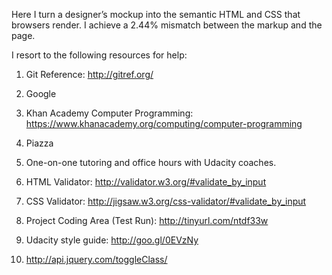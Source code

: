 Here I turn a designer’s mockup into the semantic HTML and CSS that browsers render. I achieve a 2.44% mismatch between the markup and the page.

I resort to the following resources for help:

1) Git Reference:    http://gitref.org/

2) Google

3) Khan Academy Computer Programming: https://www.khanacademy.org/computing/computer-programming

4) Piazza

5) One-on-one tutoring and office hours with Udacity coaches.

6) HTML Validator: http://validator.w3.org/#validate_by_input

7) CSS Validator: http://jigsaw.w3.org/css-validator/#validate_by_input

8) Project Coding Area (Test Run): http://tinyurl.com/ntdf33w

9) Udacity style guide: http://goo.gl/0EVzNy

10) http://api.jquery.com/toggleClass/
